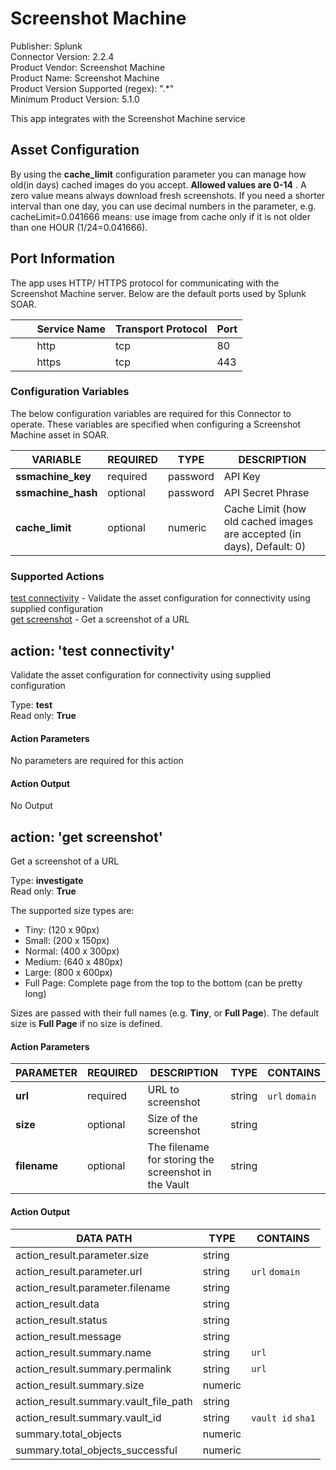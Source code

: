 [comment]: # "Auto-generated SOAR connector documentation"
# Screenshot Machine

Publisher: Splunk  
Connector Version: 2\.2\.4  
Product Vendor: Screenshot Machine  
Product Name: Screenshot Machine  
Product Version Supported (regex): "\.\*"  
Minimum Product Version: 5\.1\.0  

This app integrates with the Screenshot Machine service

[comment]: # " File: README.md"
[comment]: # "  Copyright (c) 2016-2022 Splunk Inc."
[comment]: # ""
[comment]: # "  Licensed under Apache 2.0 (https://www.apache.org/licenses/LICENSE-2.0.txt)"
[comment]: # ""
## Asset Configuration

By using the **cache_limit** configuration parameter you can manage how old(in days) cached images
do you accept. **Allowed values are 0-14** . A zero value means always download fresh screenshots.
If you need a shorter interval than one day, you can use decimal numbers in the parameter, e.g.
cacheLimit=0.041666 means: use image from cache only if it is not older than one HOUR
(1/24=0.041666).

## Port Information

The app uses HTTP/ HTTPS protocol for communicating with the Screenshot Machine server. Below are
the default ports used by Splunk SOAR.

|         Service Name | Transport Protocol | Port |
|----------------------|--------------------|------|
|         http         | tcp                | 80   |
|         https        | tcp                | 443  |


### Configuration Variables
The below configuration variables are required for this Connector to operate.  These variables are specified when configuring a Screenshot Machine asset in SOAR.

VARIABLE | REQUIRED | TYPE | DESCRIPTION
-------- | -------- | ---- | -----------
**ssmachine\_key** |  required  | password | API Key
**ssmachine\_hash** |  optional  | password | API Secret Phrase
**cache\_limit** |  optional  | numeric | Cache Limit \(how old cached images are accepted \(in days\), Default\: 0\)

### Supported Actions  
[test connectivity](#action-test-connectivity) - Validate the asset configuration for connectivity using supplied configuration  
[get screenshot](#action-get-screenshot) - Get a screenshot of a URL  

## action: 'test connectivity'
Validate the asset configuration for connectivity using supplied configuration

Type: **test**  
Read only: **True**

#### Action Parameters
No parameters are required for this action

#### Action Output
No Output  

## action: 'get screenshot'
Get a screenshot of a URL

Type: **investigate**  
Read only: **True**

The supported size types are\:<ul><li>Tiny\: \(120 x 90px\)</li><li>Small\: \(200 x 150px\)</li><li>Normal\: \(400 x 300px\)</li><li>Medium\: \(640 x 480px\)</li><li>Large\: \(800 x 600px\)</li><li>Full Page\: Complete page from the top to the bottom \(can be pretty long\)</li></ul><p>Sizes are passed with their full names \(e\.g\. <b>Tiny</b>, or <b>Full Page</b>\)\. The default size is <b>Full Page</b> if no size is defined\.

#### Action Parameters
PARAMETER | REQUIRED | DESCRIPTION | TYPE | CONTAINS
--------- | -------- | ----------- | ---- | --------
**url** |  required  | URL to screenshot | string |  `url`  `domain` 
**size** |  optional  | Size of the screenshot | string | 
**filename** |  optional  | The filename for storing the screenshot in the Vault | string | 

#### Action Output
DATA PATH | TYPE | CONTAINS
--------- | ---- | --------
action\_result\.parameter\.size | string | 
action\_result\.parameter\.url | string |  `url`  `domain` 
action\_result\.parameter\.filename | string | 
action\_result\.data | string | 
action\_result\.status | string | 
action\_result\.message | string | 
action\_result\.summary\.name | string |  `url` 
action\_result\.summary\.permalink | string |  `url` 
action\_result\.summary\.size | numeric | 
action\_result\.summary\.vault\_file\_path | string | 
action\_result\.summary\.vault\_id | string |  `vault id`  `sha1` 
summary\.total\_objects | numeric | 
summary\.total\_objects\_successful | numeric | 